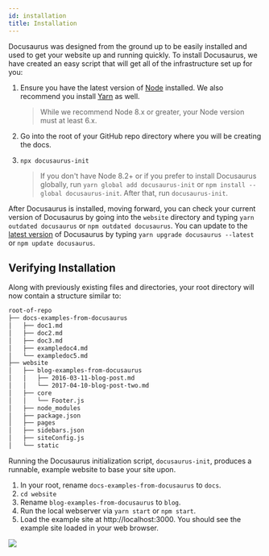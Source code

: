 ```yaml
---
id: installation
title: Installation
---
```

Docusaurus was designed from the ground up to be easily installed and used to get your website up and running quickly. To install Docusaurus, we have created an easy script that will get all of the infrastructure set up for you:

1. Ensure you have the latest version of [Node](https://nodejs.org/en/download/) installed. We also recommend you install [Yarn](https://yarnpkg.com/en/docs/install) as well.
    
    > While we recommend Node 8.x or greater, your Node version must at least 6.x.

2. Go into the root of your GitHub repo directory where you will be creating the docs.

3. `npx docusaurus-init`
    
    > If you don't have Node 8.2+ or if you prefer to install Docusaurus globally, run `yarn global add docusaurus-init` or `npm install --global docusaurus-init`. After that, run `docusaurus-init`.

After Docusaurus is installed, moving forward, you can check your current version of Docusaurus by going into the `website` directory and typing `yarn outdated docusaurus` or `npm outdated docusaurus`. You can update to the [latest version](https://www.npmjs.com/package/docusaurus) of Docusaurus by typing `yarn upgrade docusaurus --latest` or `npm update docusaurus`.

## Verifying Installation

Along with previously existing files and directories, your root directory will now contain a structure similar to:

```bash
root-of-repo
├── docs-examples-from-docusaurus
│   ├── doc1.md
│   ├── doc2.md
│   ├── doc3.md
│   ├── exampledoc4.md
│   └── exampledoc5.md
├── website
│   ├── blog-examples-from-docusaurus
│   │   ├── 2016-03-11-blog-post.md
│   │   └── 2017-04-10-blog-post-two.md
│   ├── core
│   │   └── Footer.js
│   ├── node_modules
│   ├── package.json
│   ├── pages
│   ├── sidebars.json
│   ├── siteConfig.js
│   └── static
```

Running the Docusaurus initialization script, `docusaurus-init`, produces a runnable, example website to base your site upon.

1. In your root, rename `docs-examples-from-docusaurus` to `docs`.
2. `cd website`
3. Rename `blog-examples-from-docusaurus` to `blog`.
4. Run the local webserver via `yarn start` or `npm start`.
5. Load the example site at http://localhost:3000. You should see the example site loaded in your web browser.

![](/img/getting-started-preparation-verify.png)
